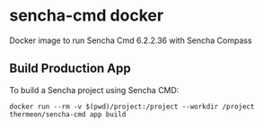 sencha-cmd docker
=================

Docker image to run Sencha Cmd 6.2.2.36 with Sencha Compass

Build Production App
--------------------

To build a Sencha project using Sencha CMD:

    docker run --rm -v $(pwd)/project:/project --workdir /project thermeon/sencha-cmd app build

